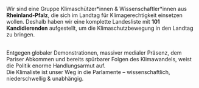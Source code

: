 Wir sind eine Gruppe Klimaschützer\*innen & Wissenschaftler\*innen aus **Rheinland-Pfalz**, die sich im Landtag für Klimagerechtigkeit einsetzen wollen. Deshalb haben wir eine komplette Landesliste mit **101 Kandidierenden** aufgestellt, um die Klimaschutzbewegung in den Landtag zu bringen.
<br><br>

Entgegen globaler Demonstrationen, massiver medialer Präsenz, dem Pariser Abkommen und bereits spürbarer Folgen des Klimawandels, weist die Politik enorme Handlungsarmut auf.<br>
Die Klimaliste ist unser Weg in die Parlamente – wissenschaftlich, niederschwellig & unabhängig.
